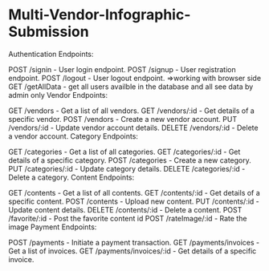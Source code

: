 # Multi-Vendor-Infographic-Submission

Authentication Endpoints:

POST /signin - User login endpoint.
POST /signup - User registration endpoint.
POST /logout - User logout endpoint. =>working with browser side
GET /getAllData - get all users availble in the database and all see data by admin only
Vendor Endpoints:

GET /vendors - Get a list of all vendors.
GET /vendors/:id - Get details of a specific vendor.
POST /vendors - Create a new vendor account.
PUT /vendors/:id - Update vendor account details.
DELETE /vendors/:id - Delete a vendor account.
Category Endpoints:

GET /categories - Get a list of all categories.
GET /categories/:id - Get details of a specific category.
POST /categories - Create a new category.
PUT /categories/:id - Update category details.
DELETE /categories/:id - Delete a category.
Content Endpoints:

GET /contents - Get a list of all contents.
GET /contents/:id - Get details of a specific content.
POST /contents - Upload new content.
PUT /contents/:id - Update content details.
DELETE /contents/:id - Delete a content.
POST /favorite/:id - Post the favorite content id
POST /rateImage/:id - Rate the image
Payment Endpoints:

POST /payments - Initiate a payment transaction.
GET /payments/invoices - Get a list of invoices.
GET /payments/invoices/:id - Get details of a specific invoice.

